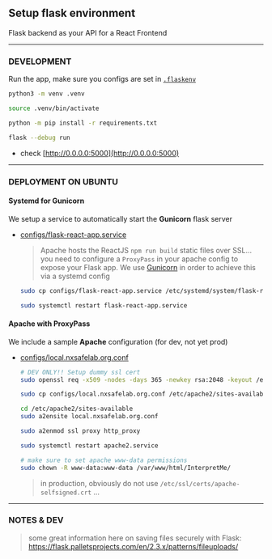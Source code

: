 ## Setup flask environment

Flask backend as your API for a React Frontend

___________

### DEVELOPMENT

Run the app, make sure you configs are set in [`.flaskenv`](./.flaskenv)

```bash
python3 -m venv .venv

source .venv/bin/activate

python -m pip install -r requirements.txt

flask --debug run
```

- check [http://0.0.0.0:5000](http://0.0.0.0:5000)

_____________

### DEPLOYMENT ON UBUNTU


#### Systemd for Gunicorn

We setup a service to automatically start the **Gunicorn** flask server
- [configs/flask-react-app.service](./configs/flask-react-app.service)

    >  Apache hosts the ReactJS `npm run build` static files over SSL... you need to configure a `ProxyPass` in your apache config to expose your Flask app. We use [Gunicorn](https://gunicorn.org/) in order to achieve this via a systemd config


    ```bash
    sudo cp configs/flask-react-app.service /etc/systemd/system/flask-react-app.service

    sudo systemctl restart flask-react-app.service
    ```

#### Apache with ProxyPass

We include a sample **Apache** configuration (for dev, not yet prod)
- [configs/local.nxsafelab.org.conf](./configs/local.nxsafelab.org.conf)

    ```bash
    # DEV ONLY!! Setup dummy ssl cert
    sudo openssl req -x509 -nodes -days 365 -newkey rsa:2048 -keyout /etc/ssl/private/apache-selfsigned.key -out /etc/ssl/certs/apache-selfsigned.crt

    sudo cp configs/local.nxsafelab.org.conf /etc/apache2/sites-available/local.nxsafelab.org.conf

    cd /etc/apache2/sites-available
    sudo a2ensite local.nxsafelab.org.conf

    sudo a2enmod ssl proxy http_proxy

    sudo systemctl restart apache2.service

    # make sure to set apache www-data permissions
    sudo chown -R www-data:www-data /var/www/html/InterpretMe/
    ```

    > in production, obviously do not use `/etc/ssl/certs/apache-selfsigned.crt` ...


___________


### NOTES & DEV


> some great information here on saving files securely with Flask: https://flask.palletsprojects.com/en/2.3.x/patterns/fileuploads/